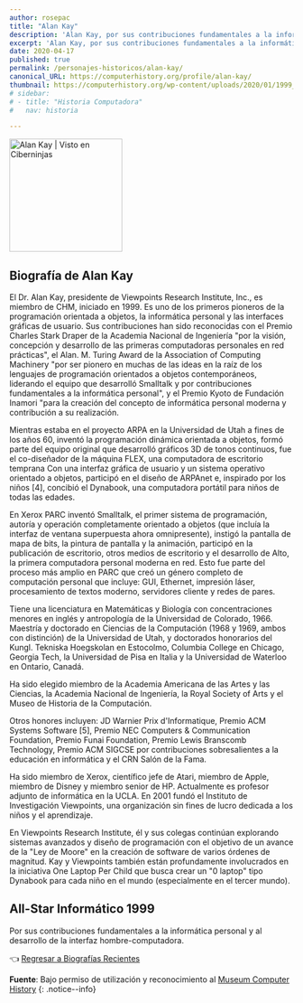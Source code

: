 ```yaml
---
author: rosepac
title: "Alan Kay"
description: 'Alan Kay, por sus contribuciones fundamentales a la informática personal y al desarrollo de la interfaz hombre-computadora.'
excerpt: 'Alan Kay, por sus contribuciones fundamentales a la informática personal y al desarrollo de la interfaz hombre-computadora.'
date: 2020-04-17
published: true
permalink: /personajes-historicos/alan-kay/
canonical_URL: https://computerhistory.org/profile/alan-kay/
thumbnail: https://computerhistory.org/wp-content/uploads/2020/01/1999_alan_kay-e1580707822558.jpg
# sidebar:
# - title: "Historia Computadora"
#   nav: historia

---
```


<img src="https://computerhistory.org/wp-content/uploads/2020/01/1999_alan_kay-e1580707822558.jpg" width="200px" high="250px" alt="Alan Kay | Visto en Ciberninjas" title="Alan Kay | Visto en Ciberninjas" />

## **Biografía de Alan Kay**

El Dr. Alan Kay, presidente de Viewpoints Research Institute, Inc., es miembro de CHM, iniciado en 1999. Es uno de los primeros pioneros de la programación orientada a objetos, la informática personal y las interfaces gráficas de usuario. Sus contribuciones han sido reconocidas con el Premio Charles Stark Draper de la Academia Nacional de Ingeniería "por la visión, concepción y desarrollo de las primeras computadoras personales en red prácticas", el Alan. M. Turing Award de la Association of Computing Machinery "por ser pionero en muchas de las ideas en la raíz de los lenguajes de programación orientados a objetos contemporáneos, liderando el equipo que desarrolló Smalltalk y por contribuciones fundamentales a la informática personal", y el Premio Kyoto de Fundación Inamori "para la creación del concepto de informática personal moderna y contribución a su realización.

Mientras estaba en el proyecto ARPA en la Universidad de Utah a fines de los años 60, inventó la programación dinámica orientada a objetos, formó parte del equipo original que desarrolló gráficos 3D de tonos continuos, fue el co-diseñador de la máquina FLEX, una computadora de escritorio temprana Con una interfaz gráfica de usuario y un sistema operativo orientado a objetos, participó en el diseño de ARPAnet e, inspirado por los niños [4], concibió el Dynabook, una computadora portátil para niños de todas las edades.

En Xerox PARC inventó Smalltalk, el primer sistema de programación, autoría y operación completamente orientado a objetos (que incluía la interfaz de ventana superpuesta ahora omnipresente), instigó la pantalla de mapa de bits, la pintura de pantalla y la animación, participó en la publicación de escritorio, otros medios de escritorio y el desarrollo de Alto, la primera computadora personal moderna en red. Esto fue parte del proceso más amplio en PARC que creó un género completo de computación personal que incluye: GUI, Ethernet, impresión láser, procesamiento de textos moderno, servidores cliente y redes de pares.

Tiene una licenciatura en Matemáticas y Biología con concentraciones menores en inglés y antropología de la Universidad de Colorado, 1966. Maestría y doctorado en Ciencias de la Computación (1968 y 1969, ambos con distinción) de la Universidad de Utah, y doctorados honorarios del Kungl. Tekniska Hoegskolan en Estocolmo, Columbia College en Chicago, Georgia Tech, la Universidad de Pisa en Italia y la Universidad de Waterloo en Ontario, Canadá.

Ha sido elegido miembro de la Academia Americana de las Artes y las Ciencias, la Academia Nacional de Ingeniería, la Royal Society of Arts y el Museo de Historia de la Computación.

Otros honores incluyen: JD Warnier Prix d'Informatique, Premio ACM Systems Software [5], Premio NEC Computers & Communication Foundation, Premio Funai Foundation, Premio Lewis Branscomb Technology, Premio ACM SIGCSE por contribuciones sobresalientes a la educación en informática y el CRN Salón de la Fama.

Ha sido miembro de Xerox, científico jefe de Atari, miembro de Apple, miembro de Disney y miembro senior de HP. Actualmente es profesor adjunto de informática en la UCLA. En 2001 fundó el Instituto de Investigación Viewpoints, una organización sin fines de lucro dedicada a los niños y el aprendizaje.

En Viewpoints Research Institute, él y sus colegas continúan explorando sistemas avanzados y diseño de programación con el objetivo de un avance de la "Ley de Moore" en la creación de software de varios órdenes de magnitud. Kay y Viewpoints también están profundamente involucrados en la iniciativa One Laptop Per Child que busca crear un "0 laptop" tipo Dynabook para cada niño en el mundo (especialmente en el tercer mundo).

## All-Star Informático 1999

Por sus contribuciones fundamentales a la informática personal y al desarrollo de la interfaz hombre-computadora.

👈 [Regresar a Biografías Recientes](/personajes-historicos/#-biografías-agregadas-más-recientes-)

**Fuente**: Bajo permiso de utilización y reconocimiento al [Museum Computer History](https://www.computerhistory.org/ "Página web el Museo de la Historia de las Computadoras") 
{: .notice--info}